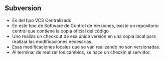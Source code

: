 ## Subversion 
- Es del tipo VCS Centralizado 
- En este tipo de Software de Control de Versiones, existe un repositorio central que contiene 
la copia oficial del código
- Uno realiza un checkout de esa única versión en una copia local para realizar las modificaciones necesarias.
- Esas modificaciones locales que se van realizando no son versionadas. 
- Al terminar de realizar los cambios, se hace un checkin al servidor. 